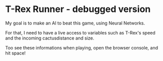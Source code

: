 # T-Rex Runner - debugged version

My goal is to make an AI to beat this game, using Neural Networks.

For that, I need to have a live access to variables such as T-Rex's speed and the incoming cactusdistance and size.

Too see these informations when playing, open the browser console, and hit space!
